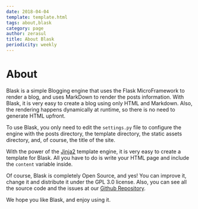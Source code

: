 ```yaml
---
date: 2018-04-04
template: template.html
tags: about,blask
category: page
author: zerasul
title: About Blask
periodicity: weekly
---
```

# About

Blask is a simple Blogging engine that uses the Flask MicroFramework to render a blog, and uses MarkDown to render the posts
information. With Blask, it is very easy to create a blog using only HTML and Markdown. Also, the rendering happens
dynamically at runtime, so there is no need to generate HTML upfront.

To use Blask, you only need to edit the `settings.py` file to configure the engine with the posts directory, the template
directory, the static assets directory, and, of course, the title of the site.

With the power of the [Jinja2](http://jinja.pocoo.org/docs/2.10/) template engine, it is very easy to create a template
 for Blask. All you have to do is write your HTML page and include the `content` variable inside.

Of course, Blask is completely Open Source, and yes! You can improve it, change it and distribute it under the GPL 3.0
license. Also, you can see all the source code and the issues at our [Github Repository](https://github.com/zerasul/blask).

We hope you like Blask, and enjoy using it.

